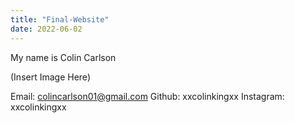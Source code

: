 ```yaml
---
title: "Final-Website"
date: 2022-06-02
---
```


My name is Colin Carlson

(Insert Image Here)

Email: colincarlson01@gmail.com
Github: xxcolinkingxx
Instagram: xxcolinkingxx
